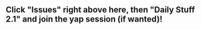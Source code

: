 Click "Issues" right above here, then "Daily Stuff 2.1" and join the yap session (if wanted)! 
-----------------------------------------------------------------------------------------
